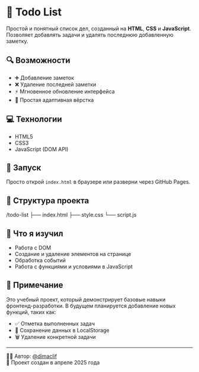 # 📝 Todo List

Простой и понятный список дел, созданный на **HTML**, **CSS** и **JavaScript**. Позволяет добавлять задачи и удалять последнюю добавленную заметку.

## 🔍 Возможности

- ➕ Добавление заметок
- ❌ Удаление последней заметки
- ⚡️ Мгновенное обновление интерфейса
- 🎨 Простая адаптивная вёрстка

## 💻 Технологии

- HTML5
- CSS3
- JavaScript (DOM API)
## 🚀 Запуск

Просто открой `index.html` в браузере или разверни через GitHub Pages.

## 📁 Структура проекта
/todo-list
├── index.html 
├── style.css 
└── script.js


## 🧠 Что я изучил

- Работа с DOM
- Создание и удаление элементов на странице
- Обработка событий
- Работа с функциями и условиями в JavaScript

## 📌 Примечание

Это учебный проект, который демонстрирует базовые навыки фронтенд-разработки. В будущем планируется добавление новых функций, таких как:

- ✅ Отметка выполненных задач
- 💾 Сохранение данных в LocalStorage
- 🗑 Удаление конкретной задачи

---

👨‍💻 Автор: [@dimaclif](https://github.com/dimaclif)  
📅 Проект создан в апреле 2025 года

